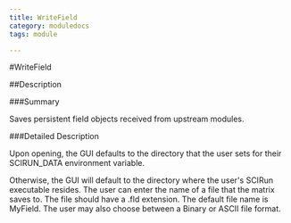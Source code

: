```yaml
---
title: WriteField
category: moduledocs
tags: module

---
```


#WriteField

##Description

###Summary

Saves persistent field objects received from upstream modules.

###Detailed Description

Upon opening, the GUI defaults to the directory that the user sets for their SCIRUN_DATA environment variable. 

Otherwise, the GUI will default to the directory where the user's SCIRun executable resides. The user can enter the name of a file that the matrix saves to. The file should have a .fld extension. The default file name is MyField. The user may also choose between a Binary or ASCII file format.


